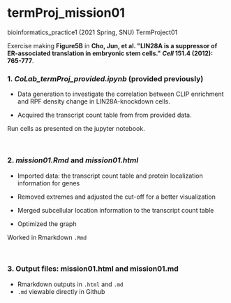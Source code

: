 # termProj_mission01
bioinformatics_practice1 (2021 Spring, SNU) TermProject01  

Exercise making **Figure5B** in **Cho, Jun, et al. "LIN28A is a suppressor of ER-associated translation in embryonic stem cells." *Cell* 151.4 (2012): 765-777**.



### 1. *CoLab_termProj_provided.ipynb* (provided previously)

   * Data generation to investigate the correlation between CLIP enrichment and RPF density change in LIN28A-knockdown cells.

   * Acquired the transcript count table from from provided data.  

   Run cells as presented on the jupyter notebook.

​    


### 2. *mission01.Rmd* and *mission01.html* 

   * Imported data: the transcript count table and protein localization information for genes

   * Removed extremes and adjusted the cut-off for a better visualization

   * Merged subcellular location information to the transcript count table    

   * Optimized the graph

   Worked in Rmarkdown `.Rmd` 

​    

### 3. Output files: mission01.html and mission01.md

* Rmarkdown outputs in `.html` and `.md`
* `.md` viewable directly in Github

